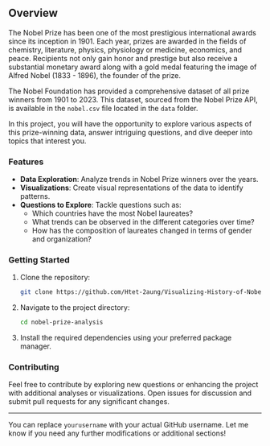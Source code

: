 ## Overview

The Nobel Prize has been one of the most prestigious international awards since its inception in 1901. Each year, prizes are awarded in the fields of chemistry, literature, physics, physiology or medicine, economics, and peace. Recipients not only gain honor and prestige but also receive a substantial monetary award along with a gold medal featuring the image of Alfred Nobel (1833 - 1896), the founder of the prize.

The Nobel Foundation has provided a comprehensive dataset of all prize winners from 1901 to 2023. This dataset, sourced from the Nobel Prize API, is available in the `nobel.csv` file located in the `data` folder.

In this project, you will have the opportunity to explore various aspects of this prize-winning data, answer intriguing questions, and dive deeper into topics that interest you.

### Features

- **Data Exploration**: Analyze trends in Nobel Prize winners over the years.
- **Visualizations**: Create visual representations of the data to identify patterns.
- **Questions to Explore**: Tackle questions such as:
  - Which countries have the most Nobel laureates?
  - What trends can be observed in the different categories over time?
  - How has the composition of laureates changed in terms of gender and organization?

### Getting Started

1. Clone the repository:
   ```bash
   git clone https://github.com/Htet-2aung/Visualizing-History-of-Nobel-Prize-Winners.git
   ```
2. Navigate to the project directory:
   ```bash
   cd nobel-prize-analysis
   ```
3. Install the required dependencies using your preferred package manager.

### Contributing

Feel free to contribute by exploring new questions or enhancing the project with additional analyses or visualizations. Open issues for discussion and submit pull requests for any significant changes.

---

You can replace `yourusername` with your actual GitHub username. Let me know if you need any further modifications or additional sections!
